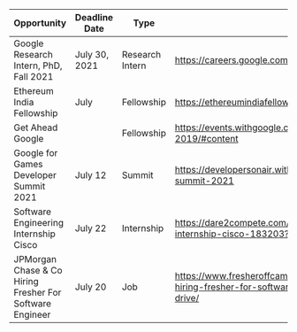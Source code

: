 | Opportunity                            | Deadline Date | Type            | Link                                                               |
|----------------------------------------|---------------|-----------------|--------------------------------------------------------------------|
| Google Research Intern, PhD, Fall 2021 | July 30, 2021 | Research Intern | https://careers.google.com/jobs/results/72189721129689798/         |
| Ethereum India Fellowship              | July          | Fellowship      | https://ethereumindiafellowship.devfolio.co/                       |
| Get Ahead Google                       |               | Fellowship      | https://events.withgoogle.com/get-ahead-apac-2019/#content         |
| Google for Games Developer Summit 2021 | July 12       | Summit          | https://developersonair.withgoogle.com/events/game-dev-summit-2021  |
|Software Engineering Internship Cisco  | July 22        | Internship      | https://dare2compete.com/internship/software-engineering-internship-cisco-183203?lb=G0Ozofw |
|JPMorgan Chase & Co Hiring Fresher For Software Engineer| July 20 | Job   | https://www.fresheroffcampus.com/jpmorgan-chase-co-hiring-fresher-for-software-engineer-java-developer-2021-drive/ |

